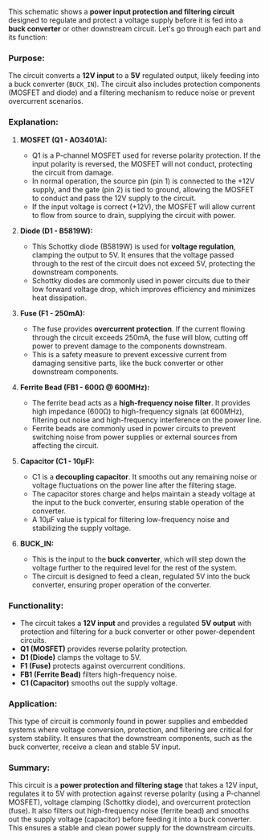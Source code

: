 This schematic shows a **power input protection and filtering circuit** designed to regulate and protect a voltage supply before it is fed into a **buck converter** or other downstream circuit. Let's go through each part and its function:

### Purpose:
The circuit converts a **12V input** to a **5V** regulated output, likely feeding into a buck converter (`BUCK_IN`). The circuit also includes protection components (MOSFET and diode) and a filtering mechanism to reduce noise or prevent overcurrent scenarios.

### Explanation:

1. **MOSFET (Q1 - AO3401A):**
   - Q1 is a P-channel MOSFET used for reverse polarity protection. If the input polarity is reversed, the MOSFET will not conduct, protecting the circuit from damage.
   - In normal operation, the source pin (pin 1) is connected to the +12V supply, and the gate (pin 2) is tied to ground, allowing the MOSFET to conduct and pass the 12V supply to the circuit.
   - If the input voltage is correct (+12V), the MOSFET will allow current to flow from source to drain, supplying the circuit with power.

2. **Diode (D1 - B5819W):**
   - This Schottky diode (B5819W) is used for **voltage regulation**, clamping the output to 5V. It ensures that the voltage passed through to the rest of the circuit does not exceed 5V, protecting the downstream components.
   - Schottky diodes are commonly used in power circuits due to their low forward voltage drop, which improves efficiency and minimizes heat dissipation.

3. **Fuse (F1 - 250mA):**
   - The fuse provides **overcurrent protection**. If the current flowing through the circuit exceeds 250mA, the fuse will blow, cutting off power to prevent damage to the components downstream.
   - This is a safety measure to prevent excessive current from damaging sensitive parts, like the buck converter or other downstream components.

4. **Ferrite Bead (FB1 - 600Ω @ 600MHz):**
   - The ferrite bead acts as a **high-frequency noise filter**. It provides high impedance (600Ω) to high-frequency signals (at 600MHz), filtering out noise and high-frequency interference on the power line.
   - Ferrite beads are commonly used in power circuits to prevent switching noise from power supplies or external sources from affecting the circuit.

5. **Capacitor (C1 - 10µF):**
   - C1 is a **decoupling capacitor**. It smooths out any remaining noise or voltage fluctuations on the power line after the filtering stage.
   - The capacitor stores charge and helps maintain a steady voltage at the input to the buck converter, ensuring stable operation of the converter.
   - A 10µF value is typical for filtering low-frequency noise and stabilizing the supply voltage.

6. **BUCK_IN:**
   - This is the input to the **buck converter**, which will step down the voltage further to the required level for the rest of the system.
   - The circuit is designed to feed a clean, regulated 5V into the buck converter, ensuring proper operation of the converter.

### Functionality:
- The circuit takes a **12V input** and provides a regulated **5V output** with protection and filtering for a buck converter or other power-dependent circuits.
- **Q1 (MOSFET)** provides reverse polarity protection.
- **D1 (Diode)** clamps the voltage to 5V.
- **F1 (Fuse)** protects against overcurrent conditions.
- **FB1 (Ferrite Bead)** filters high-frequency noise.
- **C1 (Capacitor)** smooths out the supply voltage.

### Application:
This type of circuit is commonly found in power supplies and embedded systems where voltage conversion, protection, and filtering are critical for system stability. It ensures that the downstream components, such as the buck converter, receive a clean and stable 5V input.

### Summary:
This circuit is a **power protection and filtering stage** that takes a 12V input, regulates it to 5V with protection against reverse polarity (using a P-channel MOSFET), voltage clamping (Schottky diode), and overcurrent protection (fuse). It also filters out high-frequency noise (ferrite bead) and smooths out the supply voltage (capacitor) before feeding it into a buck converter. This ensures a stable and clean power supply for the downstream circuits.